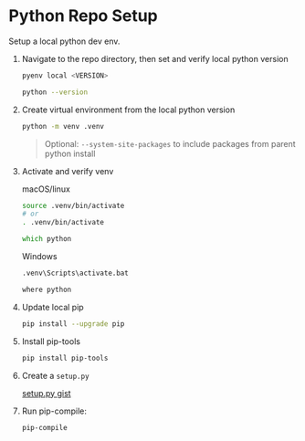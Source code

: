 # Python Repo Setup

Setup a local python dev env.

1. Navigate to the repo directory, then set and verify local python version

    ```zsh
    pyenv local <VERSION>
    ```

    ```zsh
    python --version
    ```

2. Create virtual environment from the local python version

    ```zsh
    python -m venv .venv
    ```

    > Optional: `--system-site-packages` to include packages from parent python install

3. Activate and verify venv

    macOS/linux

    ```zsh
    source .venv/bin/activate
    # or
    . .venv/bin/activate
    ```

    ```zsh
    which python
    ```

    <!--TODO: add link to vscode python env settings.json -->

    Windows

    ```cmd
    .venv\Scripts\activate.bat
    ```

    ```cmd
    where python
    ```

4. Update local pip

    ```zsh
    pip install --upgrade pip
    ```

5. Install pip-tools

    ```zsh
    pip install pip-tools
    ```

6. Create a `setup.py`

    [setup.py gist](https://gist.github.com/boldandbrad/538236e794f544f8fe9df0e8bde4c3f2)

7. Run pip-compile:

    ```zsh
    pip-compile
    ```
